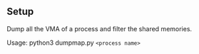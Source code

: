 ## Setup

Dump all the VMA of a process and filter the shared memories.

Usage: python3 dumpmap.py `<process name>`
